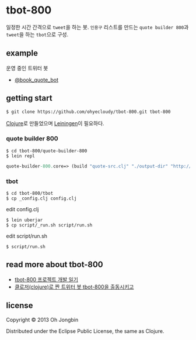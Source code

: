 # tbot-800

일정한 시간 간격으로 `tweet`을 하는 봇. `인용구` 리스트를 만드는 `quote builder 800`과 `tweet`을 하는 `tbot`으로 구성.

## example

운영 중인 트위터 봇

* [@book\_quote\_bot](https://twitter.com/book_quote_bot)

## getting start

```
$ git clone https://github.com/ohyecloudy/tbot-800.git tbot-800
```

[Clojure](http://clojure.org/)로 만들었으며 [Leiningen](http://leiningen.org/)이 필요하다.

### quote builder 800

```
$ cd tbot-800/quote-builder-800
$ lein repl
```

``` clojure
quote-builder-800.core=> (build "quote-src.clj" "./output-dir" "http://ohyecloudy.github.io/pquotes-repo/quotes/" "@twitter_card_creator")
```

### tbot

```
$ cd tbot-800/tbot
$ cp _config.clj config.clj
```

edit config.clj

```
$ lein uberjar
$ cp script/_run.sh script/run.sh
```

edit script/run.sh

```
$ script/run.sh
```

## read more about tbot-800

* [tbot-800 프로젝트 개발 일기](http://ohyecloudy.github.io/ddiary/categories.html#tbot-800-ref)
* [클로저(clojure)로 짠 트위터 봇 tbot-800을 출동시키고](http://ohyecloudy.com/pnotes/archives/1850)

## license

Copyright © 2013 Oh Jongbin

Distributed under the Eclipse Public License, the same as Clojure.
